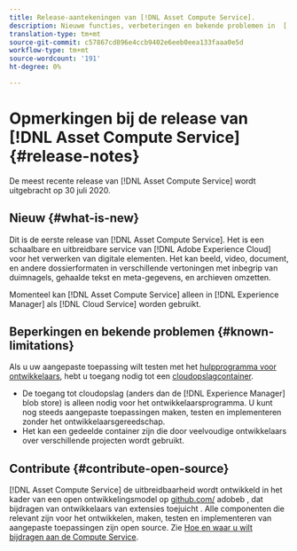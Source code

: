 ```yaml
---
title: Release-aantekeningen van [!DNL Asset Compute Service].
description: Nieuwe functies, verbeteringen en bekende problemen in  [!DNL Asset Compute Service].
translation-type: tm+mt
source-git-commit: c57867cd896e4ccb9402e6eeb0eea133faaa0e5d
workflow-type: tm+mt
source-wordcount: '191'
ht-degree: 0%

---
```



# Opmerkingen bij de release van [!DNL Asset Compute Service] {#release-notes}

De meest recente release van [!DNL Asset Compute Service] wordt uitgebracht op 30 juli 2020.

<!--

To test your custom applications with the [developer tool](https://github.com/adobe/asset-compute-devtool), you need access to a [cloud storage container](https://github.com/adobe/asset-compute-devtool#prerequisites). Currently, Adobe supports Azure Blob Storage and AWS S3.

>[!NOTE]
>
>Cloud storage access is only required for using the developer tool. You can still create, test and deploy custom applications with out using the developer tool.
-->

## Nieuw {#what-is-new}

Dit is de eerste release van [!DNL Asset Compute Service]. Het is een schaalbare en uitbreidbare service van [!DNL Adobe Experience Cloud] voor het verwerken van digitale elementen. Het kan beeld, video, document, en andere dossierformaten in verschillende vertoningen met inbegrip van duimnagels, gehaalde tekst en meta-gegevens, en archieven omzetten.

Momenteel kan [!DNL Asset Compute Service] alleen in [!DNL Experience Manager] als [!DNL Cloud Service] worden gebruikt.

## Beperkingen en bekende problemen {#known-limitations}

Als u uw aangepaste toepassing wilt testen met het [hulpprogramma voor ontwikkelaars](https://github.com/adobe/asset-compute-devtool), hebt u toegang nodig tot een [cloudopslagcontainer](https://github.com/adobe/asset-compute-devtool#prerequisites).

* De toegang tot cloudopslag (anders dan de [!DNL Experience Manager] blob store) is alleen nodig voor het ontwikkelaarsprogramma. U kunt nog steeds aangepaste toepassingen maken, testen en implementeren zonder het ontwikkelaarsgereedschap.
* Het kan een gedeelde container zijn die door veelvoudige ontwikkelaars over verschillende projecten wordt gebruikt.

## Contribute {#contribute-open-source}

[!DNL Asset Compute Service] de uitbreidbaarheid wordt ontwikkeld in het kader van een open ontwikkelingsmodel op  [github.com/](https://github.com/adobe) adobeb , dat bijdragen van ontwikkelaars van extensies toejuicht . Alle componenten die relevant zijn voor het ontwikkelen, maken, testen en implementeren van aangepaste toepassingen zijn open source. Zie [Hoe en waar u wilt bijdragen aan de Compute Service](contribute-to-compute-service.md).

<!-- **TBD:**
* Are we versioning the releases?
* Is there any compatibility information to be added? With Project Firefly versions, or AEMaaCS releases, or other offerings/integrations such as InDesign Server?
-->
